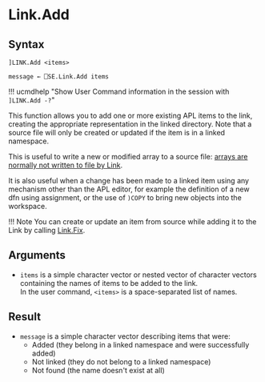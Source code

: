 # Link.Add

## Syntax
```text
]LINK.Add <items>

message ← ⎕SE.Link.Add items
```

!!! ucmdhelp "Show User Command information in the session with `]LINK.Add -?`"

This function allows you to add one or more existing APL items to the link, creating the appropriate representation in the linked directory. Note that a source file will only be created or updated if the item is in a linked namespace.

This is useful to write a new or modified array to a source file: [arrays are normally not written to file by Link](Link.Create.md#arrays).

It is also useful when a change has been made to a linked item using any mechanism other than the APL editor, for example the definition of a new dfn using assignment, or the use of `)COPY` to bring new objects into the workspace.

!!! Note
	You can create or update an item from source while adding it to the Link by calling [Link.Fix](Link.Fix.md).

## Arguments
- `items` is a simple character vector or nested vector of character vectors containing the names of items to be added to the link.  
	In the user command, `<items>` is a space-separated list of names.


## Result
- `message` is a simple character vector describing items that were:
	- Added (they belong in a linked namespace and were successfully added)
	- Not linked (they do not belong to a linked namespace)
	- Not found (the name doesn't exist at all)